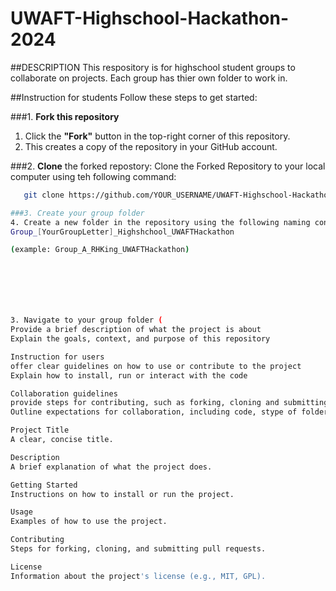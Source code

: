 # UWAFT-Highschool-Hackathon-2024

##DESCRIPTION 
This respository is for highschool student groups to collaborate on projects. Each group has thier own folder to work in. 

##Instruction for students 
Follow these steps to get started: 

###1. **Fork this repository** 

1. Click the **"Fork"** button in the top-right corner of this repository.
2. This creates a copy of the repository in your GitHub account.
   
###2. **Clone** the forked repostory:
Clone the Forked Repository to your local computer using teh following command: 
```bash
   git clone https://github.com/YOUR_USERNAME/UWAFT-Highschool-Hackathon-2024.git

###3. Create your group folder 
4. Create a new folder in the repository using the following naming convention: 
Group_[YourGroupLetter]_Highshchool_UWAFTHackathon

(example: Group_A_RHKing_UWAFTHackathon)







3. Navigate to your group folder (
Provide a brief description of what the project is about 
Explain the goals, context, and purpose of this repository 

Instruction for users 
offer clear guidelines on how to use or contribute to the project 
Explain how to install, run or interact with the code 

Collaboration guidelines 
provide steps for contributing, such as forking, cloning and submitting pull requestis 
Outline expectations for collaboration, including code, stype of folder structure 

Project Title
A clear, concise title.

Description
A brief explanation of what the project does.

Getting Started
Instructions on how to install or run the project.

Usage
Examples of how to use the project.

Contributing
Steps for forking, cloning, and submitting pull requests.

License
Information about the project's license (e.g., MIT, GPL).
